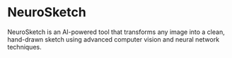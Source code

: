 # NeuroSketch
NeuroSketch is an AI-powered tool that transforms any image into a clean, hand-drawn sketch using advanced computer vision and neural network techniques.
